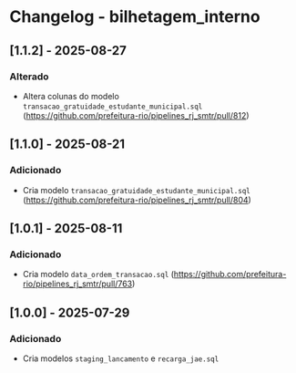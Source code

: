 # Changelog - bilhetagem_interno

## [1.1.2] - 2025-08-27

### Alterado

- Altera colunas do modelo `transacao_gratuidade_estudante_municipal.sql` (https://github.com/prefeitura-rio/pipelines_rj_smtr/pull/812)

## [1.1.0] - 2025-08-21

### Adicionado

- Cria modelo `transacao_gratuidade_estudante_municipal.sql` (https://github.com/prefeitura-rio/pipelines_rj_smtr/pull/804)

## [1.0.1] - 2025-08-11

### Adicionado

- Cria modelo `data_ordem_transacao.sql` (https://github.com/prefeitura-rio/pipelines_rj_smtr/pull/763)

## [1.0.0] - 2025-07-29

### Adicionado

- Cria modelos `staging_lancamento` e `recarga_jae.sql`